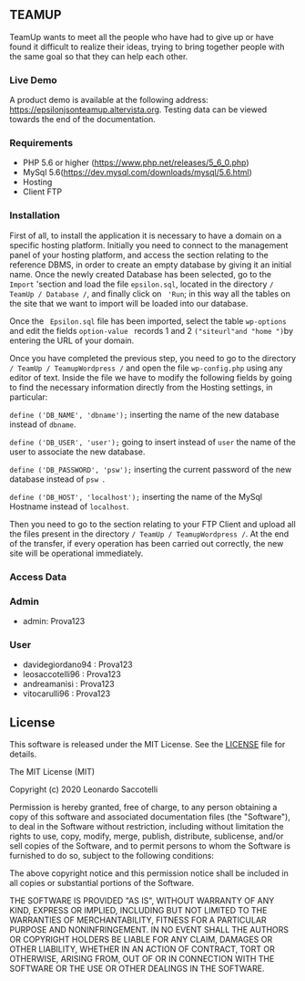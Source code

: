 ## TEAMUP
TeamUp wants to meet all the people who have had to give up or have found it difficult to realize their ideas, trying to bring together people with the same goal so that they can help each other.

### Live Demo
A product demo is available at the following address: https://epsilonjsonteamup.altervista.org. Testing data can be viewed towards the end of the documentation.

### Requirements

* PHP 5.6 or higher (https://www.php.net/releases/5_6_0.php)
* MySql 5.6(https://dev.mysql.com/downloads/mysql/5.6.html)
* Hosting
* Client FTP

### Installation
First of all, to install the application it is necessary to have a domain on a specific hosting platform.
Initially you need to connect to the management panel of your hosting platform, and access the section relating to the reference DBMS, in order to create an empty database by giving it an initial name.
Once the newly created Database has been selected, go to the ```Import``` 'section and load the file ```epsilon.sql```, located in the directory ```/ TeamUp / Database /```, and finally click on ``` 'Run```; in this way all the tables on the site that we want to import will be loaded into our database.

Once the ``` Epsilon.sql``` file has been imported, select the table ``` wp-options ``` and edit the fields ```option-value ``` records 1 and 2 ```("siteurl"and "home ")```by entering the URL of your domain.

Once you have completed the previous step, you need to go to the directory ``` / TeamUp / TeamupWordpress /``` and open the file ```wp-config.php``` using any editor of text. Inside the file we have to modify the following fields by going to find the necessary information directly from the Hosting settings, in particular:


``
define ('DB_NAME', 'dbname');
``
inserting the name of the new database instead of ```dbname```.

``
define ('DB_USER', 'user');
``
going to insert instead of ```user``` the name of the user to associate the new database.

``
define ('DB_PASSWORD', 'psw');
``
inserting the current password of the new database instead of ```psw ```.

``
define ('DB_HOST', 'localhost');
``
inserting the name of the MySql Hostname instead of ``` localhost ```.

Then you need to go to the section relating to your FTP Client and upload all the files present in the directory ```/ TeamUp / TeamupWordpress /```.
At the end of the transfer, if every operation has been carried out correctly, the new site will be operational immediately.

### Access Data

### Admin

* admin: Prova123

### User

* davidegiordano94 : Prova123
* leosaccotelli96 : Prova123
* andreamanisi : Prova123
* vitocarulli96 : Prova123

## License

This software is released under the MIT License. See the <a href="">LICENSE</a> file for details.

The MIT License (MIT)

Copyright (c) 2020 Leonardo Saccotelli

Permission is hereby granted, free of charge, to any person obtaining a copy of this software and associated documentation files (the "Software"), to deal in the Software without restriction, including without limitation the rights to use, copy, modify, merge, publish, distribute, sublicense, and/or sell copies of the Software, and to permit persons to whom the Software is furnished to do so, subject to the following conditions:

The above copyright notice and this permission notice shall be included in all copies or substantial portions of the Software.

THE SOFTWARE IS PROVIDED "AS IS", WITHOUT WARRANTY OF ANY KIND, EXPRESS OR IMPLIED, INCLUDING BUT NOT LIMITED TO THE WARRANTIES OF MERCHANTABILITY, FITNESS FOR A PARTICULAR PURPOSE AND NONINFRINGEMENT. IN NO EVENT SHALL THE AUTHORS OR COPYRIGHT HOLDERS BE LIABLE FOR ANY CLAIM, DAMAGES OR OTHER LIABILITY, WHETHER IN AN ACTION OF CONTRACT, TORT OR OTHERWISE, ARISING FROM, OUT OF OR IN CONNECTION WITH THE SOFTWARE OR THE USE OR OTHER DEALINGS IN THE SOFTWARE.
